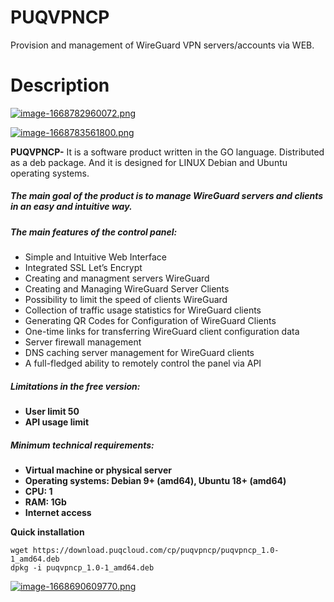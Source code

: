 # PUQVPNCP
Provision and management of WireGuard VPN servers/accounts via WEB.
# Description
[![image-1668782960072.png](https://doc.puq.info/uploads/images/gallery/2022-11/scaled-1680-/image-1668782960072.png)](https://panel.puqcloud.com/link.php?id=42 "https://panel.puqcloud.com/link.php?id=42")

[![image-1668783561800.png](https://doc.puq.info/uploads/images/gallery/2022-11/scaled-1680-/image-1668783561800.png)](https://www.wireguard.com/ "https://www.wireguard.com/")

****PUQVPNCP**-** It is a software product written in the GO language. Distributed as a deb package. And it is designed for LINUX Debian and Ubuntu operating systems.

##### The main goal of the product is to manage WireGuard servers and clients in an easy and intuitive way.

##### **The main features of the control panel:**

- Simple and Intuitive Web Interface
- Integrated SSL Let’s Encrypt
- Creating and managment servers WireGuard
- Creating and Managing WireGuard Server Clients
- Possibility to limit the speed of clients WireGuard
- Collection of traffic usage statistics for WireGuard clients
- Generating QR Codes for Configuration of WireGuard Clients
- One-time links for transferring WireGuard client configuration data
- Server firewall management
- DNS caching server management for WireGuard clients
- A full-fledged ability to remotely control the panel via API

##### **Limitations in the free version:**

- **User limit 50**
- **API usage limit**

##### **Minimum technical requirements:**

- **Virtual machine or physical server**
- **Operating systems: Debian 9+ (amd64), Ubuntu 18+ (amd64)**
- **CPU: 1**
- **RAM: 1Gb**
- **Internet access**

**Quick installation**

```shell
wget https://download.puqcloud.com/cp/puqvpncp/puqvpncp_1.0-1_amd64.deb
dpkg -i puqvpncp_1.0-1_amd64.deb
```

[![image-1668690609770.png](https://doc.puq.info/uploads/images/gallery/2022-11/scaled-1680-/image-1668690609770.png)](https://doc.puq.info/uploads/images/gallery/2022-11/image-1668690609770.png)
